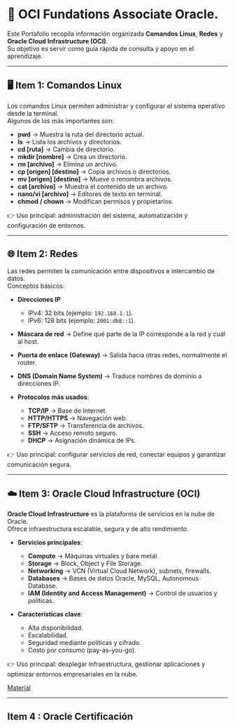 # 📘 OCI Fundations Associate Oracle. 

Este Portafolio recopila información organizada  **Comandos Linux**, **Redes** y **Oracle Cloud Infrastructure (OCI)**.  
Su objetivo es servir como guía rápida de consulta y apoyo en el aprendizaje.

---

## 🖥️ Item 1: Comandos Linux 

Los comandos Linux permiten administrar y configurar el sistema operativo desde la terminal.  
Algunos de los más importantes son:

- **pwd** → Muestra la ruta del directorio actual.  
- **ls** → Lista los archivos y directorios.  
- **cd [ruta]** → Cambia de directorio.  
- **mkdir [nombre]** → Crea un directorio.  
- **rm [archivo]** → Elimina un archivo.  
- **cp [origen] [destino]** → Copia archivos o directorios.  
- **mv [origen] [destino]** → Mueve o renombra archivos.  
- **cat [archivo]** → Muestra el contenido de un archivo.  
- **nano/vi [archivo]** → Editores de texto en terminal.  
- **chmod / chown** → Modifican permisos y propietarios.  

👉 Uso principal: administración del sistema, automatización y configuración de entornos.

---

## 🌐 Item 2: Redes

Las redes permiten la comunicación entre dispositivos e intercambio de datos.  
Conceptos básicos:

- **Direcciones IP**  
  - IPv4: 32 bits (ejemplo: `192.168.1.1`).  
  - IPv6: 128 bits (ejemplo: `2001:db8::1`).  

- **Máscara de red** → Define qué parte de la IP corresponde a la red y cuál al host.  

- **Puerta de enlace (Gateway)** → Salida hacia otras redes, normalmente el router.  

- **DNS (Domain Name System)** → Traduce nombres de dominio a direcciones IP.  

- **Protocolos más usados**:  
  - **TCP/IP** → Base de Internet.  
  - **HTTP/HTTPS** → Navegación web.  
  - **FTP/SFTP** → Transferencia de archivos.  
  - **SSH** → Acceso remoto seguro.  
  - **DHCP** → Asignación dinámica de IPs.  

👉 Uso principal: configurar servicios de red, conectar equipos y garantizar comunicación segura.

---

## ☁️ Item 3: Oracle Cloud Infrastructure (OCI)

**Oracle Cloud Infrastructure** es la plataforma de servicios en la nube de Oracle.  
Ofrece infraestructura escalable, segura y de alto rendimiento.

- **Servicios principales**:  
  - **Compute** → Máquinas virtuales y bare metal.  
  - **Storage** → Block, Object y File Storage.  
  - **Networking** → VCN (Virtual Cloud Network), subnets, firewalls.  
  - **Databases** → Bases de datos Oracle, MySQL, Autonomous Database.  
  - **IAM (Identity and Access Management)** → Control de usuarios y políticas.  

- **Características clave**:  
  - Alta disponibilidad.  
  - Escalabilidad.  
  - Seguridad mediante políticas y cifrado.  
  - Costo por consumo (pay-as-you-go).  

👉 Uso principal: desplegar infraestructura, gestionar aplicaciones y optimizar entornos empresariales en la nube.

   [Material](https://lode.uno/oci/)

---

## Item 4 : Oracle Certificación 
